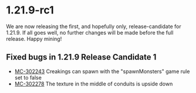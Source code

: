 # 1.21.9-rc1

We are now releasing the first, and hopefully only, release-candidate for 1.21.9. If all goes well, no further changes will be made before the full release. Happy mining!

## Fixed bugs in 1.21.9 Release Candidate 1

-   [MC-302243](https://bugs.mojang.com/browse/MC-302243) Creakings can spawn with the "spawnMonsters" game rule set to false
-   [MC-302278](https://bugs.mojang.com/browse/MC-302278) The texture in the middle of conduits is upside down
